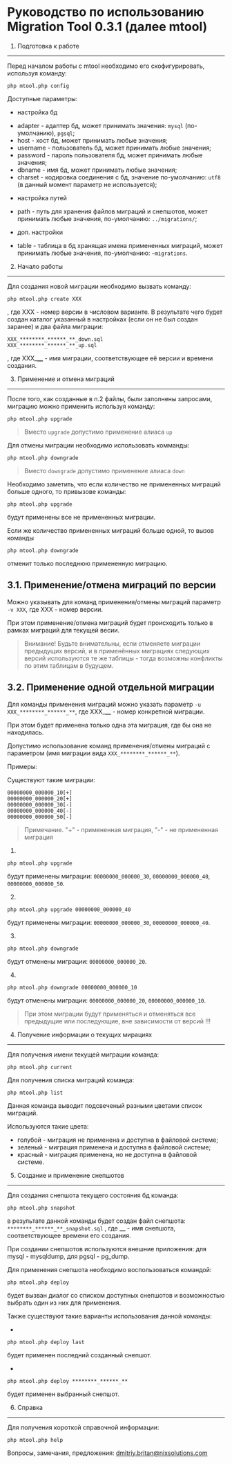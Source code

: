 Руководство по использованию Migration Tool 0.3.1 (далее mtool)
=====

1. Подготовка к работе
---

Перед началом работы с mtool необходимо его скофигурировать, используя команду: 
```
php mtool.php config
```

Доступные параметры: 

* настройка бд
 - adapter  - адаптер бд, может принимать значения: `mysql` (по-умолчанию), `pgsql`;
 - host 	 - хост бд, может принимать любые значения;
 - username - пользователь бд, может принимать любые значения;
 - password - пароль пользователя бд, может принимать любые значения;
 - dbname 	 - имя бд, может принимать любые значения;
 - charset  - кодировка соединения с бд, значение по-умолчанию: `utf8` (в данный момент параметр не используется);
* настройка путей
 - path 	 - путь для хранения файлов миграций и снепшотов, может принимать любые значения, по-умолчанию: `../migrations/`;
* доп. настройки
 - table 	 - таблица в бд хранящая имена примененных миграций, может принимать любые значения, по-умолчанию: `~migrations`.
	
2. Начало работы
---

Для создания новой миграции необходимо вызвать команду:
```
php mtool.php create XXX
```
, где XXX - номер версии в числовом варианте. В результате чего будет создан каталог указанный в настройках (если он не был создан заранее) и два файла миграции:

```
XXX_********_******_**_down.sql
XXX_********_******_**_up.sql
```
, где XXX_********_******_** - имя миграции, соответствующее её версии и времени создания.


3. Применение и отмена миграций
---

После того, как созданные в п.2 файлы, были заполнены запросами, миграцию можно применить используя команду:
```
php mtool.php upgrade
```
> Вместо `upgrade` допустимо применение алиаса `up`

Для отмены миграции необходимо использовать комманды:
```
php mtool.php downgrade
```
> Вместо `downgrade` допустимо применение алиаса `down`

Необходимо заметить, что если количество не примененных миграций больше одного, то привызове команды:
```
php mtool.php upgrade
```
будут применены все не примененных миграции.

Если же количество примененных миграций больше одной, то вызов команды
```
php mtool.php downgrade
```
отменит только последнюю примененную миграцию.

3.1. Применение/отмена миграций по версии
---

Можно указывать для команд применения/отмены миграций параметр `-v XXX`, где XXX - номер версии.

При этом применение/отмена миграций будет происходить только в рамках миграций для текущей весии.

> Внимание! Будьте внимательны, если отменяете миграции предыдущих версий, и в применённых миграциях следующих версий используются те же таблицы - тогда возможны конфликты по этим таблицам в будущем.

3.2. Применение одной отдельной миграции
---

Для команды применения миграций можно указать параметр `-u XXX_********_******_**`, где XXX_********_******_** - номер конкретной миграции.

При этом будет применена только одна эта миграция, где бы она не находилась.

Допустимо использование команд применения/отмены миграций с параметром (имя миграции вида `XXX_********_******_**`).

Примеры:

Существуют такие миграции: 
```
00000000_000000_10[+]
00000000_000000_20[+]
00000000_000000_30[-]
00000000_000000_40[-]
00000000_000000_50[-]
```
> Примечание. "+" - примененная миграция, "-" - не примененная миграция

1. 
```
php mtool.php upgrade
```

будут применены миграции: `00000000_000000_30`, `00000000_000000_40`, `00000000_000000_50`.

2. 
```
php mtool.php upgrade 00000000_000000_40
```
будут применены миграции: `00000000_000000_30`, `00000000_000000_40`.

3. 
```
php mtool.php downgrade
```
будут отменены миграции: `00000000_000000_20`.

4. 
```
php mtool.php downgrade 00000000_000000_10
```
будут отменены миграции: `00000000_000000_20`, `00000000_000000_10`.

> При этом миграции будут применяться и отменяться все предыдущие или последующие, вне зависимости от версий !!!
	
4. Получение информации о текущих мирациях
---

Для получения имени текущей миграции команда:
```
php mtool.php current
```

Для получения списка миграций команда:
```
php mtool.php list
```
Данная команда выводит подсвеченый разными цветами список миграций.

Используются такие цвета:

 * голубой - миграция не применена и доступна в файловой системе;
 * зеленый - миграция применена и доступна в файловой системе;
 * красный - миграция применена, но не доступна в файловой системе.
	
5. Создание и применение снепшотов
---

Для создания снепшота текущего состояния бд команда:
```
php mtool.php snapshot
```
в результате данной команды будет создан файл снепшота: `********_******_**_snapshot.sql`
, где ********_******_** - имя снепшота, соответствующее времени его создания.

При создании снепшотов используются внешние приложения: для mysql - mysqldump, для pgsql - pg_dump.

Для применения снепшота необходимо воспользоваться командой:
```
php mtool.php deploy
```
будет вызван диалог со списком доступных снепшотов и возможностью выбрать один из них для применения.

Также существуют такие варианты использования данной команды:

*  
```
php mtool.php deploy last
```
будет применен последний созданный снепшот.

* 
```
php mtool.php deploy ********_******_**
```
будет применен выбранный снепшот.


6. Справка
---

Для получения короткой справочной информации:
```
php mtool.php help
```

Вопросы, замечания, предложения: [dmitriy.britan@nixsolutions.com](mailto:dmitriy.britan@nixsolutions.com)